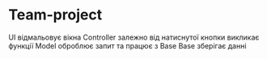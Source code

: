 # Team-project
UI відмальовує вікна 
Controller залежно від натиснутої кнопки викликає функції
Model оброблює запит та працює з Base 
Base зберігає данні
